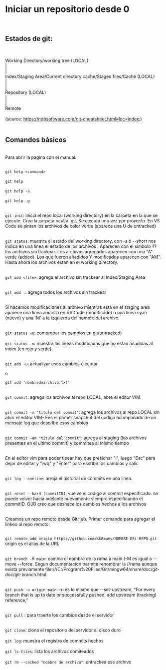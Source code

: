 # Iniciar un repositorio desde 0
<br>

## Estados de git:
<br>

Working Directory/working tree (LOCAL)<br>
|<br>
|<br>
Index/Staging Area/Current directory cache/Staged files/Caché (LOCAL) <br>
|<br>
|<br>
Repository (LOCAL) <br>
|<br>
| <br>
Remote
<br><br>
(source: https://ndpsoftware.com/git-cheatsheet.html#loc=index;)
<br><br>

## Comandos básicos

<br>
Para abrir la pagina con el manual:<br><br>

`git help <command>`<br><br>
`git help`<br><br>
`git help -a`<br><br>
`git help -g`<br><br>

`git init`: inicia el repo local (working directory) en la carpeta en la que se ejecute. Crea la carpeta oculta .git. Se ejecuta una vez por proyecto. En VS Code se pintan los archivos de color verde (aparece una U de untracked)<br><br>

`git status`: muestra el estado del working directory, con -s ó --short  nos indica en una línea el estado de los archivos
. Aparecen con el símbolo ?? los archivos sin trackear. Los archivos agregados aparecen con una "A" verde (added). Los que fueron añadidos Y modificados aparecen con "AM". Hasta ahora los archivos estan en el working directory.<br><br>



`git add <file>`: agrega el archivo sin trackear al Index/Staging Area<br><br>


`git add .`: agrega todos los archivos sin trackear<br><br>

Si hacemos modificaciones al archivo mientras está en el staging area aparece una linea amarilla en VS Code (modificado) o una linea cyan (nuevo) y una 'M' a la izquierda del nombre del archivo.<br><br>

`git status -u`: comprobar los cambios en git(untracked)<br><br>
`git status -v`: muestra las lineas modificadas que no estan añadidas al index (en rojo y verde).<br><br>

`git add -u`: actualizar esos cambios ejecutar<br>

o 

`git add 'nombredearchivo.txt'`<br><br>

 
`git commit`: agrega los archivos al repo LOCAL, abre el editor VIM.<br><br>

`git commit -m "titulo del commit"`: agrega los archivos al repo LOCAL sin abrir el editor VIM- Ees el primer snapshot del codigo acompañado de un mensaje log que describe esos cambios<br><br>


`git commit -am "titulo del commit"`: agrega al staging (los archivos presentes en el ultimo commit) y commitea al mismo tiempo<br><br>

En el editor vim para poder tipear hay que presionar "i", luego "Esc" para dejar de editar y ":wq" y "Enter" para escribir los cambios y salir.<br><br>

`git log --oneline`: arroja el historial de commits en una linea.<br><br>

`git reset --hard [commitID]`: vuelve el codigo al commit especificado. se puede volver hacia adelante nuevamente siempre especificando el commitID. OJO creo que deshace los cambios hechos a los archivos<br><br>

Creamos un repo remoto desde GitHub. Primer comando para agregar el linkeo al repo remoto:<br><br>

`git remote add origin https://github.com/sk8mumy/NOMBRE-DEL-REPO.git`  origin es el alias de la URL<br><br>


`git branch -M main`: cambia el nombre de la rama a main (-M es igual a --move --force. Segun documentacion permite renombrar la 
//rama aunque exista previamente file:///C:/Program%20Files/Git/mingw64/share/doc/git-doc/git-branch.html.<br><br>


`git push -u origin main`: -u es lo mismo que --set-upstream, "For every branch that is up to date or successfully pushed, add upstream (tracking) reference," <br><br>

`git pull` : para traerte los cambios desde el servidor<br><br>

`git clone`: clona el repositorio del servidor al disco duro<br><br>
`git log`: muestra el registro de commits hechos<br><br>
`git ls-files`: lista los archivos comiteados<br><br>
`git rm --cached "nombre de archivo"`: untrackea ese archivo